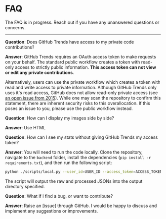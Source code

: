 # FAQ

The FAQ is in progress. Reach out if you have any unanswered questions or concerns.

---

**Question**: Does GitHub Trends have access to my private code contributions?

**Answer**: GitHub Trends requires an OAuth access token to make requests on your behalf. The standard public workflow creates a token with read-only access to strictly public information. **This access token can not view or edit any private contributions**.

Alternatively, users can use the private workflow which creates a token with read and write access to private information. Although GitHub Trends only uses it's read access, GitHub does not allow read-only private access (see [an open issue from 2015](https://github.com/jollygoodcode/jollygoodcode.github.io/issues/6)). While one may scan the repository to confirm this statement, there are inherent security risks to this overallocation. If this poses an issue to you, please use the public workflow instead.

**Question**: How can I display my images side by side?

**Answer**: Use HTML 



**Question**: How can I see my stats without giving GitHub Trends my access token?

**Answer**: You will need to run the code locally. Clone the repository, navigate to the `backend` folder, install the dependencies (`pip install -r requirements.txt`), and then run the following script:

```bash
python ./scripts/local.py --user_id=USER_ID --access_token=ACCESS_TOKEN --start_date=2023-01-01 --end_date=2023-01-31 --output_dir=OUTPUT_DIR
```

The script will output the raw and processed JSONs into the output directory specified.

**Question**: What if I find a bug, or want to contribute?

**Answer**: Raise an [issue] through GitHub. I would be happy to discuss and implement any suggestions or improvements.
